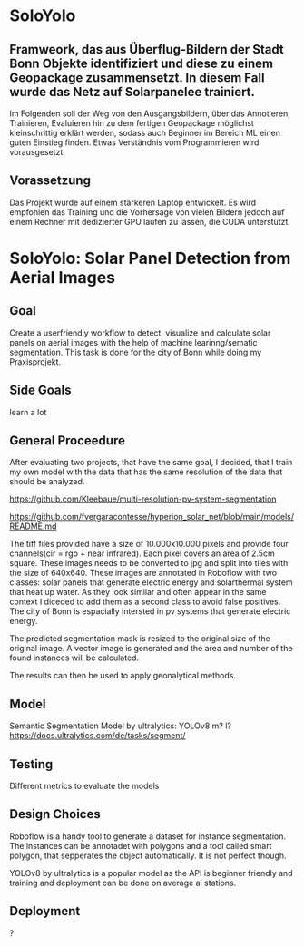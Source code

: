 # SoloYolo
## Framweork, das aus Überflug-Bildern der Stadt Bonn Objekte identifiziert und diese zu einem Geopackage zusammensetzt. In diesem Fall wurde das Netz auf Solarpanelee trainiert.

Im Folgenden soll der Weg von den Ausgangsbildern, über das Annotieren, Trainieren, Evaluieren hin zu dem fertigen Geopackage möglichst kleinschrittig erklärt werden, sodass auch Beginner im Bereich ML einen guten Einstieg finden. Etwas Verständnis vom Programmieren wird vorausgesetzt.

## Vorassetzung
Das Projekt wurde auf einem stärkeren Laptop entwickelt. Es wird empfohlen das Training und die Vorhersage von vielen Bildern jedoch auf einem Rechner mit dedizierter GPU laufen zu lassen, die CUDA unterstützt.





















# SoloYolo: Solar Panel Detection from Aerial Images

## Goal

Create a userfriendly workflow to detect, visualize and calculate solar panels on aerial images with the help of machine learinng/sematic segmentation. This task is done for the city of Bonn while doing my Praxisprojekt.

## Side Goals

learn a lot

## General Proceedure

After evaluating two projects, that have the same goal, I decided, that I train my own model with the data that has the same resolution of the data that should be analyzed. 

https://github.com/Kleebaue/multi-resolution-pv-system-segmentation

https://github.com/fvergaracontesse/hyperion_solar_net/blob/main/models/README.md

The tiff files provided have a size of 10.000x10.000 pixels and provide four channels(cir = rgb + near infrared). Each pixel covers an area of 2.5cm square. These images needs to be converted to jpg and split into tiles with the size of 640x640. 
These images are annotated in Roboflow with two classes: solar panels that generate electric energy and solarthermal system that heat up water. 
As they look similar and often appear in the same context I diceded to add them as a second class to avoid false positives. The city of Bonn is espacially intersted in pv systems that generate electric energy.

The predicted segmentation mask is resized to the original size of the original image. A vector image is generated and the area and number of the found instances will be calculated.

The results can then be used to apply geonalytical methods. 

## Model

Semantic Segmentation Model by ultralytics: YOLOv8 m? l?
https://docs.ultralytics.com/de/tasks/segment/

## Testing

Different metrics to evaluate the models

## Design Choices

Roboflow is a handy tool to generate a dataset for instance segmentation. The instances can be annotadet with polygons and a tool called smart polygon, that sepperates the object automatically. It is not perfect though.

YOLOv8 by ultralytics is a popular model as the API is beginner friendly and training and deployment can be done on average ai stations.

## Deployment

?


